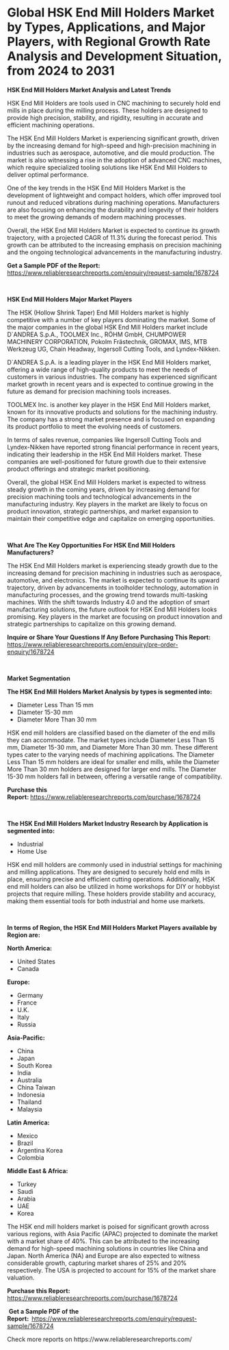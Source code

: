 <p><h1>Global HSK End Mill Holders Market by Types, Applications, and Major Players, with Regional Growth Rate Analysis and Development Situation, from 2024 to 2031</h1></p><p><strong>HSK End Mill Holders Market Analysis and Latest Trends</strong></p>
<p><p>HSK End Mill Holders are tools used in CNC machining to securely hold end mills in place during the milling process. These holders are designed to provide high precision, stability, and rigidity, resulting in accurate and efficient machining operations.</p><p>The HSK End Mill Holders Market is experiencing significant growth, driven by the increasing demand for high-speed and high-precision machining in industries such as aerospace, automotive, and die mould production. The market is also witnessing a rise in the adoption of advanced CNC machines, which require specialized tooling solutions like HSK End Mill Holders to deliver optimal performance.</p><p>One of the key trends in the HSK End Mill Holders Market is the development of lightweight and compact holders, which offer improved tool runout and reduced vibrations during machining operations. Manufacturers are also focusing on enhancing the durability and longevity of their holders to meet the growing demands of modern machining processes.</p><p>Overall, the HSK End Mill Holders Market is expected to continue its growth trajectory, with a projected CAGR of 11.3% during the forecast period. This growth can be attributed to the increasing emphasis on precision machining and the ongoing technological advancements in the manufacturing industry.</p></p>
<p><strong>Get a Sample PDF of the Report:&nbsp;</strong> <a href="https://www.reliableresearchreports.com/enquiry/request-sample/1678724">https://www.reliableresearchreports.com/enquiry/request-sample/1678724</a></p>
<p>&nbsp;</p>
<p><strong>HSK End Mill Holders Major Market Players</strong></p>
<p><p>The HSK (Hollow Shrink Taper) End Mill Holders market is highly competitive with a number of key players dominating the market. Some of the major companies in the global HSK End Mill Holders market include D`ANDREA S.p.A., TOOLMEX Inc., RÖHM GmbH, CHUMPOWER MACHINERY CORPORATION, Pokolm Frästechnik, GROMAX, IMS, MTB Werkzeug UG, Chain Headway, Ingersoll Cutting Tools, and Lyndex-Nikken.</p><p>D`ANDREA S.p.A. is a leading player in the HSK End Mill Holders market, offering a wide range of high-quality products to meet the needs of customers in various industries. The company has experienced significant market growth in recent years and is expected to continue growing in the future as demand for precision machining tools increases.</p><p>TOOLMEX Inc. is another key player in the HSK End Mill Holders market, known for its innovative products and solutions for the machining industry. The company has a strong market presence and is focused on expanding its product portfolio to meet the evolving needs of customers.</p><p>In terms of sales revenue, companies like Ingersoll Cutting Tools and Lyndex-Nikken have reported strong financial performance in recent years, indicating their leadership in the HSK End Mill Holders market. These companies are well-positioned for future growth due to their extensive product offerings and strategic market positioning.</p><p>Overall, the global HSK End Mill Holders market is expected to witness steady growth in the coming years, driven by increasing demand for precision machining tools and technological advancements in the manufacturing industry. Key players in the market are likely to focus on product innovation, strategic partnerships, and market expansion to maintain their competitive edge and capitalize on emerging opportunities.</p></p>
<p>&nbsp;</p>
<p><strong>What Are The Key Opportunities For HSK End Mill Holders Manufacturers?</strong></p>
<p><p>The HSK End Mill Holders market is experiencing steady growth due to the increasing demand for precision machining in industries such as aerospace, automotive, and electronics. The market is expected to continue its upward trajectory, driven by advancements in toolholder technology, automation in manufacturing processes, and the growing trend towards multi-tasking machines. With the shift towards Industry 4.0 and the adoption of smart manufacturing solutions, the future outlook for HSK End Mill Holders looks promising. Key players in the market are focusing on product innovation and strategic partnerships to capitalize on this growing demand.</p></p>
<p><strong>Inquire or Share Your Questions If Any Before Purchasing This Report:</strong> <a href="https://www.reliableresearchreports.com/enquiry/pre-order-enquiry/1678724">https://www.reliableresearchreports.com/enquiry/pre-order-enquiry/1678724</a></p>
<p>&nbsp;</p>
<p><strong>Market Segmentation</strong></p>
<p><strong>The HSK End Mill Holders Market Analysis by types is segmented into:</strong></p>
<p><ul><li>Diameter Less Than 15 mm</li><li>Diameter 15-30 mm</li><li>Diameter More Than 30 mm</li></ul></p>
<p><p>HSK end mill holders are classified based on the diameter of the end mills they can accommodate. The market types include Diameter Less Than 15 mm, Diameter 15-30 mm, and Diameter More Than 30 mm. These different types cater to the varying needs of machining applications. The Diameter Less Than 15 mm holders are ideal for smaller end mills, while the Diameter More Than 30 mm holders are designed for larger end mills. The Diameter 15-30 mm holders fall in between, offering a versatile range of compatibility.</p></p>
<p><strong>Purchase this Report:&nbsp;</strong><a href="https://www.reliableresearchreports.com/purchase/1678724">https://www.reliableresearchreports.com/purchase/1678724</a></p>
<p>&nbsp;</p>
<p><strong>The HSK End Mill Holders Market Industry Research by Application is segmented into:</strong></p>
<p><ul><li>Industrial</li><li>Home Use</li></ul></p>
<p><p>HSK end mill holders are commonly used in industrial settings for machining and milling applications. They are designed to securely hold end mills in place, ensuring precise and efficient cutting operations. Additionally, HSK end mill holders can also be utilized in home workshops for DIY or hobbyist projects that require milling. These holders provide stability and accuracy, making them essential tools for both industrial and home use markets.</p></p>
<p>&nbsp;</p>
<p><strong>In terms of Region, the HSK End Mill Holders Market Players available by Region are:</strong></p>
<p>
    <p> <strong> North America: </strong>
        <ul>
            <li>United States</li>
            <li>Canada</li>
        </ul>
        </p> 
    <p> <strong> Europe: </strong>
        <ul>
            <li>Germany</li>
            <li>France</li>
            <li>U.K.</li>
            <li>Italy</li>
            <li>Russia</li>
        </ul>
        </p> 
    <p> <strong> Asia-Pacific: </strong>
        <ul>
            <li>China</li>
            <li>Japan</li>
            <li>South Korea</li>
            <li>India</li>
            <li>Australia</li>
            <li>China Taiwan</li>
            <li>Indonesia</li>
            <li>Thailand</li>
            <li>Malaysia</li>
        </ul>
        </p> 
    <p> <strong> Latin America: </strong>
        <ul>
            <li>Mexico</li>
            <li>Brazil</li>
            <li>Argentina Korea</li>
            <li>Colombia</li>
        </ul>
        </p> 
    <p> <strong> Middle East & Africa: </strong>
        <ul>
            <li>Turkey</li>
            <li>Saudi</li>
            <li>Arabia</li>
            <li>UAE</li>
            <li>Korea</li>
        </ul>
    </p>
    </p>
<p><p>The HSK end mill holders market is poised for significant growth across various regions, with Asia Pacific (APAC) projected to dominate the market with a market share of 40%. This can be attributed to the increasing demand for high-speed machining solutions in countries like China and Japan. North America (NA) and Europe are also expected to witness considerable growth, capturing market shares of 25% and 20% respectively. The USA is projected to account for 15% of the market share valuation.</p></p>
<p><strong>Purchase this Report: </strong><a href="https://www.reliableresearchreports.com/purchase/1678724">https://www.reliableresearchreports.com/purchase/1678724</a></p>
<p>&nbsp;<strong>Get a Sample PDF of the Report:&nbsp;&nbsp;</strong><a href="https://www.reliableresearchreports.com/enquiry/request-sample/1678724">https://www.reliableresearchreports.com/enquiry/request-sample/1678724</a></p>
<p><strong></strong></p>
<p>Check more reports on https://www.reliableresearchreports.com/</p>